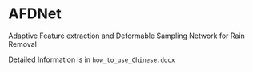 # AFDNet
Adaptive Feature extraction and Deformable Sampling Network for Rain Removal

Detailed Information is in `how_to_use_Chinese.docx`